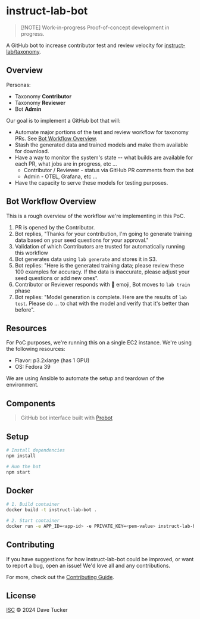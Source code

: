 # instruct-lab-bot

> [!NOTE] Work-in-progress
> Proof-of-concept development in progress.

A GitHub bot to increase contributor test and review velocity for
[instruct-lab/taxonomy](https://github.com/instruct-lab/taxonomy).

## Overview

Personas:

- Taxonomy **Contributor**
- Taxonomy **Reviewer**
- Bot **Admin**

Our goal is to implement a GitHub bot that will:

- Automate major portions of the test and review workflow for taxonomy PRs. See [Bot Workflow Overview](#bot-workflow-overview).
- Stash the generated data and trained models and make them available for download.
- Have a way to monitor the system's state -- what builds are available for each PR, what jobs are in progress, etc …
  - Contributor / Reviewer - status via GitHub PR comments from the bot
  - Admin - OTEL, Grafana, etc …
- Have the capacity to serve these models for testing purposes.

## Bot Workflow Overview

This is a rough overview of the workflow we're implementing in this PoC.

1. PR is opened by the Contributor.
2. Bot replies, "Thanks for your contribution, I'm going to generate training data based on your seed questions for your approval."
3. Validation of which Contributors are trusted for automatically running this workflow
4. Bot generates data using `lab generate` and stores it in S3.
5. Bot replies: "Here is the generated training data; please review these 100 examples for accuracy. If the data is inaccurate, please adjust your seed questions or add new ones".
6. Contributor or Reviewer responds with 🚀 emoji, Bot moves to `lab train` phase
7. Bot replies: "Model generation is complete. Here are the results of `lab test`. Please do ... to chat with the model and verify that it's better than before".

## Resources

For PoC purposes, we're running this on a single EC2 instance. We're using the following resources:

- Flavor: p3.2xlarge (has 1 GPU)
- OS: Fedora 39

We are using Ansible to automate the setup and teardown of the environment.

## Components

> GitHub bot interface built with [Probot](https://github.com/probot/probot)

## Setup

```sh
# Install dependencies
npm install

# Run the bot
npm start
```

## Docker

```sh
# 1. Build container
docker build -t instruct-lab-bot .

# 2. Start container
docker run -e APP_ID=<app-id> -e PRIVATE_KEY=<pem-value> instruct-lab-bot
```

## Contributing

If you have suggestions for how instruct-lab-bot could be improved, or want to report a bug, open an issue! We'd love all and any contributions.

For more, check out the [Contributing Guide](CONTRIBUTING.md).

## License

[ISC](LICENSE) © 2024 Dave Tucker

